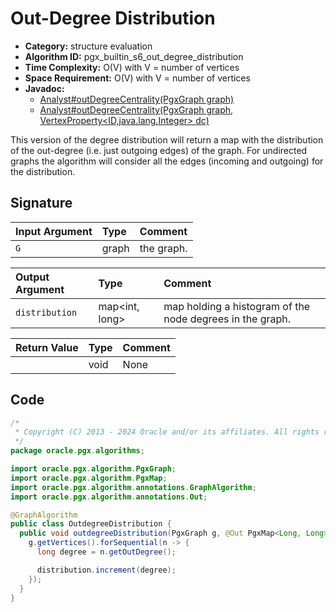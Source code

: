 # Out-Degree Distribution

- **Category:** structure evaluation
- **Algorithm ID:** pgx_builtin_s6_out_degree_distribution
- **Time Complexity:** O(V) with V = number of vertices
- **Space Requirement:** O(V) with V = number of vertices
- **Javadoc:** 
  - [Analyst#outDegreeCentrality(PgxGraph graph)](https://docs.oracle.com/en/database/oracle/property-graph/24.3/spgjv/oracle/pgx/api/Analyst.html#outDegreeCentrality-oracle.pgx.api.PgxGraph-)
  - [Analyst#outDegreeCentrality(PgxGraph graph, VertexProperty<ID,java.lang.Integer> dc)](https://docs.oracle.com/en/database/oracle/property-graph/24.3/spgjv/oracle/pgx/api/Analyst.html#outDegreeCentrality-oracle.pgx.api.PgxGraph-oracle.pgx.api.VertexProperty-)

This version of the degree distribution will return a map with the distribution of the out-degree (i.e. just outgoing edges) of the graph. For undirected graphs the algorithm will consider all the edges (incoming and outgoing) for the distribution.


## Signature

| Input Argument | Type | Comment |
| :--- | :--- | :--- |
| `G` | graph | the graph. |

| Output Argument | Type | Comment |
| :--- | :--- | :--- |
| `distribution` | map<int, long> | map holding a histogram of the node degrees in the graph. |

| Return Value | Type | Comment |
| :--- | :--- | :--- |
| | void | None |

## Code

```java
/*
 * Copyright (C) 2013 - 2024 Oracle and/or its affiliates. All rights reserved.
 */
package oracle.pgx.algorithms;

import oracle.pgx.algorithm.PgxGraph;
import oracle.pgx.algorithm.PgxMap;
import oracle.pgx.algorithm.annotations.GraphAlgorithm;
import oracle.pgx.algorithm.annotations.Out;

@GraphAlgorithm
public class OutdegreeDistribution {
  public void outdegreeDistribution(PgxGraph g, @Out PgxMap<Long, Long> distribution) {
    g.getVertices().forSequential(n -> {
      long degree = n.getOutDegree();

      distribution.increment(degree);
    });
  }
}
```
